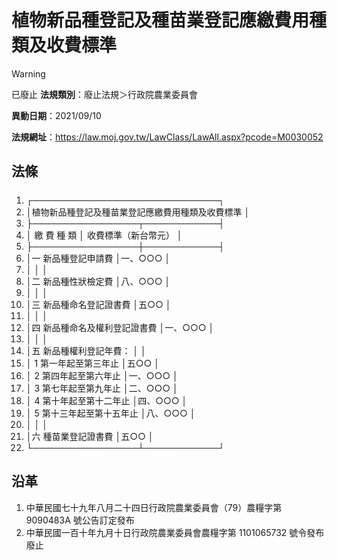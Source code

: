 # 植物新品種登記及種苗業登記應繳費用種類及收費標準


> [!WARNING]
> 已廢止
**法規類別**：廢止法規＞行政院農業委員會

**異動日期**：2021/09/10  

**法規網址**：https://law.moj.gov.tw/LawClass/LawAll.aspx?pcode=M0030052



## 法條
##### 
1. ┌──────────────────────────────┐
1. │植物新品種登記及種苗業登記應繳費用種類及收費標準            │
1. ├─────────────────┬────────────┤
1. │      繳    費    種    類        │  收費標準（新台幣元）  │
1. ├─────────────────┼────────────┤
1. │一  新品種登記申請費              │一、○○○              │
1. │                                  │                        │
1. │二  新品種性狀檢定費              │八、○○○              │
1. │                                  │                        │
1. │三  新品種命名登記證書費          │五○○                  │
1. │                                  │                        │
1. │四  新品種命名及權利登記證書費    │一、○○○              │
1. │                                  │                        │
1. │五  新品種權利登記年費：          │                        │
1. │    1 第一年起至第三年止          │五○○                  │
1. │    2 第四年起至第六年止          │一、○○○              │
1. │    3 第七年起至第九年止          │二、○○○              │
1. │    4 第十年起至第十二年止        │四、○○○              │
1. │    5 第十三年起至第十五年止      │八、○○○              │
1. │                                  │                        │
1. │六  種苗業登記證書費              │五○○                  │
1. └─────────────────┴────────────┘

## 沿革
1. 中華民國七十九年八月二十四日行政院農業委員會（79）農糧字第 9090483A 號公告訂定發布
1. 中華民國一百十年九月十日行政院農業委員會農糧字第 1101065732 號令發布廢止
